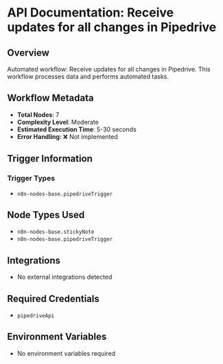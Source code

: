 # API Documentation: Receive updates for all changes in Pipedrive

## Overview
Automated workflow: Receive updates for all changes in Pipedrive. This workflow processes data and performs automated tasks.

## Workflow Metadata
- **Total Nodes**: 7
- **Complexity Level**: Moderate
- **Estimated Execution Time**: 5-30 seconds
- **Error Handling**: ❌ Not implemented

## Trigger Information
### Trigger Types
- `n8n-nodes-base.pipedriveTrigger`

## Node Types Used
- `n8n-nodes-base.stickyNote`
- `n8n-nodes-base.pipedriveTrigger`

## Integrations
- No external integrations detected

## Required Credentials
- `pipedriveApi`

## Environment Variables
- No environment variables required

